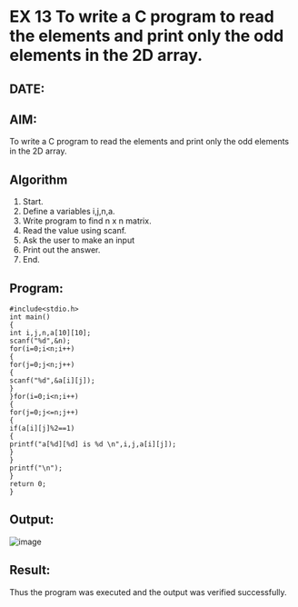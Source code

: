 # EX 13 To write a C program to read the elements and print only the odd elements in the 2D array.
## DATE:
## AIM:
To write a C program to read the elements and print only the odd elements in the 2D array.

## Algorithm
1. Start. 
2. Define a variables i,j,n,a. 
3. Write program to find n x n matrix. 
4. Read the value using scanf. 
5. Ask the user to make an input 
6. Print out the answer. 
7. End.    

## Program:
```
#include<stdio.h> 
int main() 
{ 
int i,j,n,a[10][10]; 
scanf("%d",&n); 
for(i=0;i<n;i++) 
{ 
for(j=0;j<n;j++) 
{ 
scanf("%d",&a[i][j]); 
} 
}for(i=0;i<n;i++) 
{ 
for(j=0;j<=n;j++) 
{ 
if(a[i][j]%2==1) 
{ 
printf("a[%d][%d] is %d \n",i,j,a[i][j]); 
} 
} 
printf("\n"); 
} 
return 0; 
}
```

## Output:
![image](https://github.com/user-attachments/assets/a7a4bda7-4898-40f2-ace5-fed774f524ab)




## Result:
Thus the program was executed and the output was verified successfully.
